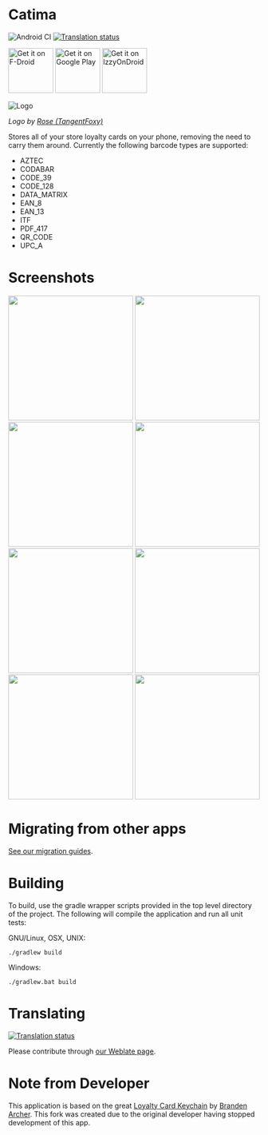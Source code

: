 # Catima
![Android CI](https://github.com/TheLastProject/Catima/workflows/Android%20CI/badge.svg)
[![Translation status](https://hosted.weblate.org/widgets/catima/-/svg-badge.svg)](https://hosted.weblate.org/engage/catima/)

<a href="https://f-droid.org/repository/browse/?fdid=me.hackerchick.catima" target="_blank">
<img src="https://fdroid.gitlab.io/artwork/badge/get-it-on.png" alt="Get it on F-Droid" height="90"/></a>
<a href="https://play.google.com/store/apps/details?id=me.hackerchick.catima" target="_blank">
<img src="https://play.google.com/intl/en_us/badges/images/generic/en-play-badge.png" alt="Get it on Google Play" height="90"/></a>
<a href="https://apt.izzysoft.de/fdroid/index/apk/me.hackerchick.catima" target="_blank">
<img src="https://gitlab.com/IzzyOnDroid/repo/-/raw/master/assets/IzzyOnDroid.png" alt="Get it on IzzyOnDroid" height="90"/></a>

![Logo](https://github.com/TheLastProject/Catima/raw/master/app/src/main/ic_launcher-playstore.png)

*Logo by [Rose (TangentFoxy)](http://github.com/TangentFoxy)*

Stores all of your store loyalty cards on your phone, removing the need to carry them around.  Currently the following barcode types are supported:

- AZTEC
- CODABAR
- CODE_39
- CODE_128
- DATA_MATRIX
- EAN_8
- EAN_13
- ITF
- PDF_417
- QR_CODE
- UPC_A

# Screenshots

[<img src="https://github.com/TheLastProject/Catima/raw/master/fastlane/metadata/android/en-US/images/phoneScreenshots/screenshot-01.png" width=250>](https://github.com/TheLastProject/Catima/raw/master/fastlane/metadata/android/en-US/images/phoneScreenshots/screenshot-01.png)
[<img src="https://github.com/TheLastProject/Catima/raw/master/fastlane/metadata/android/en-US/images/phoneScreenshots/screenshot-02.png" width=250>](https://github.com/TheLastProject/Catima/raw/master/fastlane/metadata/android/en-US/images/phoneScreenshots/screenshot-02.png)
[<img src="https://github.com/TheLastProject/Catima/raw/master/fastlane/metadata/android/en-US/images/phoneScreenshots/screenshot-03.png" width=250>](https://github.com/TheLastProject/Catima/raw/master/fastlane/metadata/android/en-US/images/phoneScreenshots/screenshot-03.png)
[<img src="https://github.com/TheLastProject/Catima/raw/master/fastlane/metadata/android/en-US/images/phoneScreenshots/screenshot-04.png" width=250>](https://github.com/TheLastProject/Catima/raw/master/fastlane/metadata/android/en-US/images/phoneScreenshots/screenshot-04.png)
[<img src="https://github.com/TheLastProject/Catima/raw/master/fastlane/metadata/android/en-US/images/phoneScreenshots/screenshot-05.png" width=250>](https://github.com/TheLastProject/Catima/raw/master/fastlane/metadata/android/en-US/images/phoneScreenshots/screenshot-05.png)
[<img src="https://github.com/TheLastProject/Catima/raw/master/fastlane/metadata/android/en-US/images/phoneScreenshots/screenshot-06.png" width=250>](https://github.com/TheLastProject/Catima/raw/master/fastlane/metadata/android/en-US/images/phoneScreenshots/screenshot-06.png)
[<img src="https://github.com/TheLastProject/Catima/raw/master/fastlane/metadata/android/en-US/images/phoneScreenshots/screenshot-07.png" width=250>](https://github.com/TheLastProject/Catima/raw/master/fastlane/metadata/android/en-US/images/phoneScreenshots/screenshot-07.png)
[<img src="https://github.com/TheLastProject/Catima/raw/master/fastlane/metadata/android/en-US/images/phoneScreenshots/screenshot-08.png" width=250>](https://github.com/TheLastProject/Catima/raw/master/fastlane/metadata/android/en-US/images/phoneScreenshots/screenshot-08.png)

# Migrating from other apps

[See our migration guides](migrate).

# Building

To build, use the gradle wrapper scripts provided in the top level directory of the project. The following will
compile the application and run all unit tests:

GNU/Linux, OSX, UNIX:
```
./gradlew build
```

Windows:
```
./gradlew.bat build
```

# Translating

[![Translation status](https://hosted.weblate.org/widgets/catima/-/open-graph.png)](https://hosted.weblate.org/engage/catima/)

Please contribute through [our Weblate page](https://hosted.weblate.org/projects/catima/).

# Note from Developer

This application is based on the great [Loyalty Card Keychain](https://github.com/brarcher/loyalty-card-locker) by [Branden Archer](https://github.com/brarcher). This fork was created due to the original developer having stopped development of this app.
